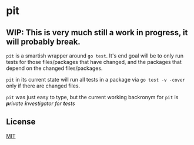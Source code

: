 # pit

## WIP: This is very much still a work in progress, it will probably break.

`pit` is a smartish wrapper around `go test`. It's end goal will be to only run tests for those
files/packages that have changed, and the packages that depend on the changed files/packages.

`pit` in its current state will run all tests in a package via `go test -v -cover` only if there are changed files.

`pit` was just easy to type, but the current working backronym for `pit` is _**p**rivate **i**nvestigator for **t**ests_

## License
[MIT](LICENSE)
